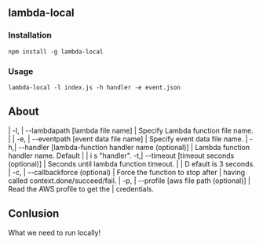 
## lambda-local


### Installation

 ```
 npm install -g lambda-local

 ```

### Usage

```
lambda-local -l index.js -h handler -e event.json
```

  About
  -----
  | -l, | --lambdapath [lambda file name]                     | Specify Lambda function file name. |
  | -e, | --eventpath [event data file name]                  | Specify event data file name. |
  -h,| --handler [lambda-function handler name (optional)] | Lambda function handler name. Default | | i s "handler".
  -t,| --timeout [timeout seconds (optional)]              | Seconds until lambda function timeout. | | D efault is 3 seconds.
  | -c, | --callbackforce (optional)                          | Force the function to stop after | having called context.done/succeed/fail.
  | -p, | --profile [aws file path (optional)]                | Read the AWS profile to get the | credentials.

## Conlusion

What we need to run locally!
